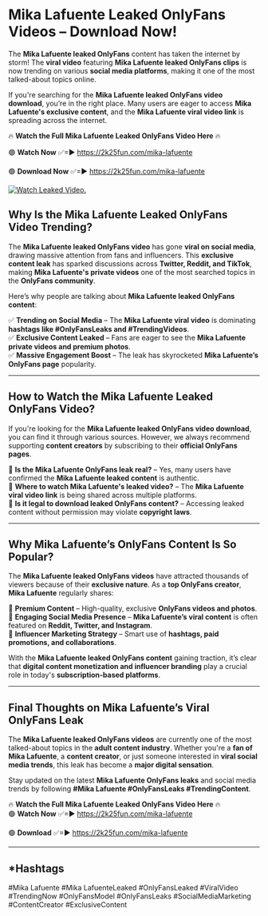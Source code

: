 # Mika Lafuente Leaked OnlyFans Videos – Download Now!

The **Mika Lafuente leaked OnlyFans** content has taken the internet by storm! The **viral video** featuring **Mika Lafuente leaked OnlyFans clips** is now trending on various **social media platforms**, making it one of the most talked-about topics online.  

If you're searching for the **Mika Lafuente leaked OnlyFans video download**, you’re in the right place. Many users are eager to access **Mika Lafuente's exclusive content**, and the **Mika Lafuente viral video link** is spreading across the internet.  

🔥 **Watch the Full Mika Lafuente Leaked OnlyFans Video Here** 🔥  

🟢 **Watch Now** ✅=► https://2k25fun.com/mika-lafuente

🟢 **Download Now** ✅=► https://2k25fun.com/mika-lafuente

[![Watch Leaked Video.](https://miro.medium.com/v2/resize:fit:828/format:webp/1*cilzJN44JGOrTw9NJCrNHA.gif "Watch Leaked Video")](https://2k25fun.com/mika-lafuente)

## **Why Is the Mika Lafuente Leaked OnlyFans Video Trending?**  

The **Mika Lafuente leaked OnlyFans video** has gone **viral on social media**, drawing massive attention from fans and influencers. This **exclusive content leak** has sparked discussions across **Twitter, Reddit, and TikTok**, making **Mika Lafuente's private videos** one of the most searched topics in the **OnlyFans community**.  

Here’s why people are talking about **Mika Lafuente leaked OnlyFans content**:  

✅ **Trending on Social Media** – The **Mika Lafuente viral video** is dominating **hashtags like #OnlyFansLeaks and #TrendingVideos**.  
✅ **Exclusive Content Leaked** – Fans are eager to see the **Mika Lafuente private videos and premium photos**.  
✅ **Massive Engagement Boost** – The leak has skyrocketed **Mika Lafuente’s OnlyFans page** popularity.  

---

## **How to Watch the Mika Lafuente Leaked OnlyFans Video?**  

If you're looking for the **Mika Lafuente leaked OnlyFans video download**, you can find it through various sources. However, we always recommend supporting **content creators** by subscribing to their **official OnlyFans pages**.  

🔹 **Is the Mika Lafuente OnlyFans leak real?** – Yes, many users have confirmed the **Mika Lafuente leaked content** is authentic.  
🔹 **Where to watch Mika Lafuente's leaked video?** – The **Mika Lafuente viral video link** is being shared across multiple platforms.  
🔹 **Is it legal to download leaked OnlyFans content?** – Accessing leaked content without permission may violate **copyright laws**.  

---

## **Why Mika Lafuente’s OnlyFans Content Is So Popular?**  

The **Mika Lafuente leaked OnlyFans videos** have attracted thousands of viewers because of their **exclusive nature**. As a **top OnlyFans creator**, **Mika Lafuente** regularly shares:  

📌 **Premium Content** – High-quality, exclusive **OnlyFans videos and photos**.  
📌 **Engaging Social Media Presence** – **Mika Lafuente’s viral content** is often featured on **Reddit, Twitter, and Instagram**.  
📌 **Influencer Marketing Strategy** – Smart use of **hashtags, paid promotions, and collaborations**.  

With the **Mika Lafuente leaked OnlyFans content** gaining traction, it’s clear that **digital content monetization and influencer branding** play a crucial role in today's **subscription-based platforms**.  

---

## **Final Thoughts on Mika Lafuente’s Viral OnlyFans Leak**  

The **Mika Lafuente leaked OnlyFans videos** are currently one of the most talked-about topics in the **adult content industry**. Whether you're a **fan of Mika Lafuente**, a **content creator**, or just someone interested in **viral social media trends**, this leak has become a **major digital sensation**.  

Stay updated on the latest **Mika Lafuente OnlyFans leaks** and social media trends by following **#Mika Lafuente #OnlyFansLeaks #TrendingContent**.  

🔥 **Watch the Full Mika Lafuente Leaked OnlyFans Video Here** 🔥  
🟢 **Watch Now** ✅=► https://2k25fun.com/mika-lafuente

🟢 **Download** ✅=► https://2k25fun.com/mika-lafuente

---

## *Hashtags
#Mika Lafuente #Mika LafuenteLeaked #OnlyFansLeaked #ViralVideo #TrendingNow #OnlyFansModel #OnlyFansLeaks #SocialMediaMarketing #ContentCreator #ExclusiveContent  